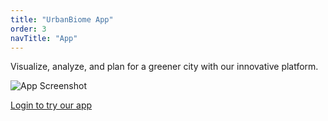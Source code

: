```yaml
---
title: "UrbanBiome App"
order: 3
navTitle: "App"
---
```


Visualize, analyze, and plan for a greener city with our innovative platform. 

![App Screenshot](/images/tool.png)

[Login to try our app](https://app.urbanbiome.co.uk)

